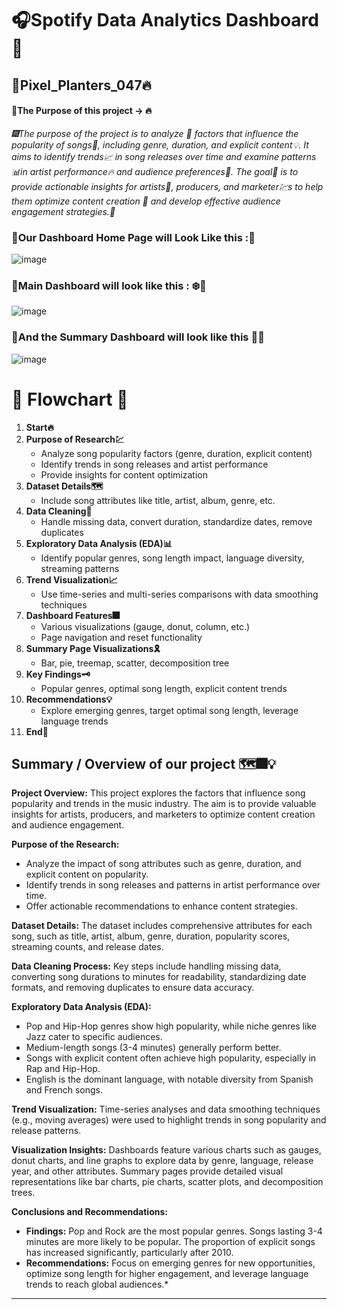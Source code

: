 # 🎧Spotify Data Analytics Dashboard 🚀
##  🍁Pixel_Planters_047🔥
#### 🚀The Purpose of this project -> 🔥
*🎆The purpose of the project is to analyze 🦚 factors that influence the popularity of songs🎼, including genre, duration, and explicit content💡. It aims to identify trends📈 in song releases over time and examine patterns 📊in artist performance🔥 and audience preferences🥀. The goal🚀 is to provide actionable insights for artists📖, producers, and marketer💹s to help them optimize content creation 🌟 and develop effective audience engagement strategies.🚀*


### 📍Our Dashboard Home Page will Look Like this :🌄
![image](https://github.com/user-attachments/assets/a8e5ae1e-b89b-4e98-9e57-effe8d2f06c5)

### 📍Main Dashboard will look like this : ❄️🥀
![image](https://github.com/user-attachments/assets/79ed04e7-5e39-456f-9ddc-258d99dda09a)

### 📍And the Summary Dashboard will look like this 🌟🎵
![image](https://github.com/user-attachments/assets/9a91c568-ff53-4c6d-a847-86d85c39a84c)


# 🥀 Flowchart 🌸
1. **Start🔥**
2. **Purpose of Research💹**
   - Analyze song popularity factors (genre, duration, explicit content)
   - Identify trends in song releases and artist performance
   - Provide insights for content optimization
3. **Dataset Details🗺️**
   - Include song attributes like title, artist, album, genre, etc.
4. **Data Cleaning🚿**
   - Handle missing data, convert duration, standardize dates, remove duplicates
5. **Exploratory Data Analysis (EDA)📊**
   - Identify popular genres, song length impact, language diversity, streaming patterns
6. **Trend Visualization📈**
   - Use time-series and multi-series comparisons with data smoothing techniques
7. **Dashboard Features🎆**
   - Various visualizations (gauge, donut, column, etc.)
   - Page navigation and reset functionality
8. **Summary Page Visualizations🎗️**
   - Bar, pie, treemap, scatter, decomposition tree
9. **Key Findings🗝️**
   - Popular genres, optimal song length, explicit content trends
10. **Recommendations💡**
    - Explore emerging genres, target optimal song length, leverage language trends
11. **End🎀**


## Summary / Overview of our project 🗺️🎆💡

**Project Overview:**
This project explores the factors that influence song popularity and trends in the music industry. The aim is to provide valuable insights for artists, producers, and marketers to optimize content creation and audience engagement.

**Purpose of the Research:**
- Analyze the impact of song attributes such as genre, duration, and explicit content on popularity.
- Identify trends in song releases and patterns in artist performance over time.
- Offer actionable recommendations to enhance content strategies.

**Dataset Details:**
The dataset includes comprehensive attributes for each song, such as title, artist, album, genre, duration, popularity scores, streaming counts, and release dates.

**Data Cleaning Process:**
Key steps include handling missing data, converting song durations to minutes for readability, standardizing date formats, and removing duplicates to ensure data accuracy.

**Exploratory Data Analysis (EDA):**
- Pop and Hip-Hop genres show high popularity, while niche genres like Jazz cater to specific audiences.
- Medium-length songs (3-4 minutes) generally perform better.
- Songs with explicit content often achieve high popularity, especially in Rap and Hip-Hop.
- English is the dominant language, with notable diversity from Spanish and French songs.

**Trend Visualization:**
Time-series analyses and data smoothing techniques (e.g., moving averages) were used to highlight trends in song popularity and release patterns.

**Visualization Insights:**
Dashboards feature various charts such as gauges, donut charts, and line graphs to explore data by genre, language, release year, and other attributes. Summary pages provide detailed visual representations like bar charts, pie charts, scatter plots, and decomposition trees.

**Conclusions and Recommendations:**
- **Findings:** Pop and Rock are the most popular genres. Songs lasting 3-4 minutes are more likely to be popular. The proportion of explicit songs has increased significantly, particularly after 2010.
- **Recommendations:** Focus on emerging genres for new opportunities, optimize song length for higher engagement, and leverage language trends to reach global audiences.*

---



